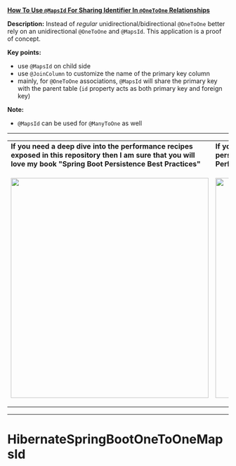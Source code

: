 **[How To Use `@MapsId` For Sharing Identifier In `@OneToOne` Relationships](https://github.com/AnghelLeonard/Hibernate-SpringBoot/tree/master/HibernateSpringBootOneToOneMapsId)**

**Description:** Instead of *regular* unidirectional/bidirectional `@OneToOne` better rely on an unidirectional `@OneToOne` and `@MapsId`. This application is a proof of concept. 

**Key points:**
- use `@MapsId` on child side
- use `@JoinColumn` to customize the name of the primary key column
- mainly, for `@OneToOne` associations, `@MapsId` will share the primary key with the parent table (`id` property acts as both primary key and foreign key)    
     
**Note:**
- `@MapsId` can be used for `@ManyToOne` as well

-----------------------------------------------------------------------------------------------------------------------    
<table>
     <tr><td><b>If you need a deep dive into the performance recipes exposed in this repository then I am sure that you will love my book "Spring Boot Persistence Best Practices"</b></td><td><b>If you need a hand of tips and illustrations of 100+ Java persistence performance issues then "Java Persistence Performance Illustrated Guide" is for you.</b></td></tr>
     <tr><td>
<a href="https://www.apress.com/us/book/9781484256251"><p align="left"><img src="https://github.com/AnghelLeonard/Hibernate-SpringBoot/blob/master/Spring%20Boot%20Persistence%20Best%20Practices.jpg" height="500" width="450"/></p></a>
</td><td>
<a href="https://leanpub.com/java-persistence-performance-illustrated-guide"><p align="right"><img src="https://github.com/AnghelLeonard/Hibernate-SpringBoot/blob/master/Java%20Persistence%20Performance%20Illustrated%20Guide.jpg" height="500" width="450"/></p></a>
</td></tr></table>

-----------------------------------------------------------------------------------------------------------------------    
# HibernateSpringBootOneToOneMapsId
